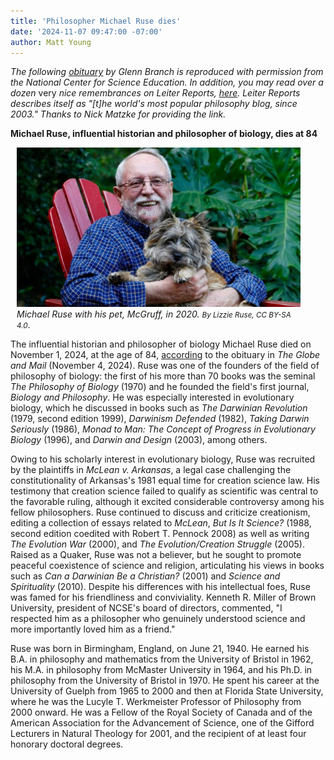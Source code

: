```yaml
---
title: 'Philosopher Michael Ruse dies'
date: '2024-11-07 09:47:00 -07:00'
author: Matt Young
---
```


<i>The following <a href="https://ncse.ngo/michael-ruse-influential-historian-and-philosopher-biology-dies-84">obituary</a> by Glenn Branch is reproduced with permission from the National Center for Science Education. In addition, you may read over a dozen </i>very<i> nice remembrances on Leiter Reports, <a href="https://leiterreports.typepad.com/blog/2024/11/in-memoriam-michael-ruse-1940-2024.html">here</a>. Leiter Reports describes itself as "[t]he world's most popular philosophy blog, since 2003." Thanks to Nick Matzke for providing the link.</i>

<strong>Michael Ruse, influential historian and philosopher of biology, dies at 84</strong>
 

<figure class="on-the-left-side" style="margin-top: 10px; margin-right: 40px; margin-bottom: 10px; margin-left: 10px;">
<img src="/uploads/2024/Ruse_Obit_Pic_600.jpg" alt="Michael Ruse with his pet"/>
<figcaption><a href=""></a><i>Michael Ruse with his pet, McGruff, in 2020. <small>By Lizzie Ruse, CC BY-SA 4.0</small></i>.
</figcaption>
</figure>

The influential historian and philosopher of biology Michael Ruse died on November 1, 2024, at the age of 84, <a href="https://www.legacy.com/ca/obituaries/theglobeandmail/name/michael-ruse-obituary?id=56689886">according</a> to the obituary in <i>The Globe and Mail</i> (November 4, 2024). Ruse was one of the founders of the field of philosophy of biology: the first of his more than 70 books was the seminal <i>The Philosophy of Biology</i> (1970) and he founded the field's first journal, <i>Biology and Philosophy</i>. He was especially interested in evolutionary biology, which he discussed in books such as <i>The Darwinian Revolution</i> (1979, second edition 1999), <i>Darwinism Defended</i> (1982), <i>Taking Darwin Seriously</i> (1986), <i>Monad to Man: The Concept of Progress in Evolutionary Biology </i>(1996), and <i>Darwin and Design</i> (2003), among others.

Owing to his scholarly interest in evolutionary biology, Ruse was recruited by the plaintiffs in <i>McLean v. Arkansas</i>, a legal case challenging the constitutionality of Arkansas's 1981 equal time for creation science law. His testimony that creation science failed to qualify as scientific was central to the favorable ruling, although it excited considerable controversy among his fellow philosophers. Ruse continued to discuss and criticize creationism, editing a collection of essays related to <i>McLean</i>, <i>But Is It Science?</i> (1988, second edition coedited with Robert T. Pennock 2008) as well as writing <i>The Evolution War </i> (2000), and <i>The Evolution/Creation Struggle</i> (2005). Raised as a Quaker, Ruse was not a believer, but he sought to promote peaceful coexistence of science and religion, articulating his views in books such as <i>Can a Darwinian Be a Christian?</i> (2001) and <i>Science and Spirituality</i> (2010). Despite his differences with his intellectual foes, Ruse was famed for his friendliness and conviviality. Kenneth R. Miller of Brown University, president of NCSE's board of directors, commented, "I respected him as a philosopher who genuinely understood science and more importantly loved him as a friend."

Ruse was born in Birmingham, England, on June 21, 1940. He earned his B.A. in philosophy and mathematics from the University of Bristol in 1962, his M.A. in philosophy from McMaster University in 1964, and his Ph.D. in philosophy from the University of Bristol in 1970. He spent his career at the University of Guelph from 1965 to 2000 and then at Florida State University, where he was the Lucyle T. Werkmeister Professor of Philosophy from 2000 onward. He was a Fellow of the Royal Society of Canada and of the American Association for the Advancement of Science, one of the Gifford Lecturers in Natural Theology for 2001, and the recipient of at least four honorary doctoral degrees.



